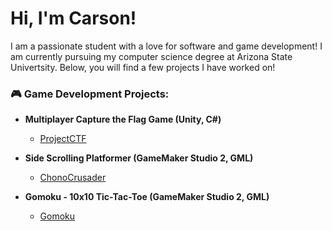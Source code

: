 <h1>Hi, I'm Carson!</h1>

I am a passionate student with a love for software and game development! I am currently pursuing my computer science degree at Arizona State Univertsity. Below, you will find a few projects I have worked on!

<h3>🎮 Game Development Projects:</h2>

- <b>Multiplayer Capture the Flag Game (Unity, C#)</b>
  - [ProjectCTF](https://github.com/)

- <b>Side Scrolling Platformer (GameMaker Studio 2, GML)</b>
  - [ChonoCrusader](https://github.com/)

- <b>Gomoku - 10x10 Tic-Tac-Toe (GameMaker Studio 2, GML)</b>
  - [Gomoku](https://github.com/)

